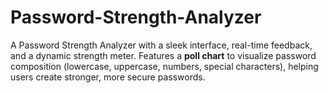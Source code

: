 # Password-Strength-Analyzer
A Password Strength Analyzer with a sleek interface, real-time feedback, and a dynamic strength meter. Features a **poll chart** to visualize password composition (lowercase, uppercase, numbers, special characters), helping users create stronger, more secure passwords.
